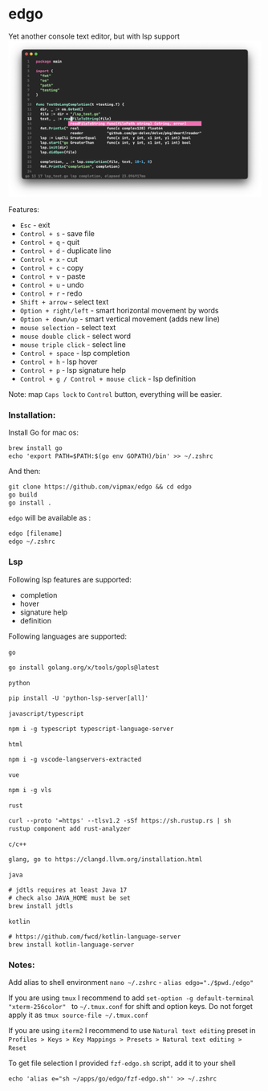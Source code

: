 # edgo
Yet another console text editor, but with lsp support
![editor](screen.png)

Features:
- `Esc` - exit
- `Control + s` - save file
- `Control + q` - quit
- `Control + d` - duplicate line
- `Control + x` - cut 
- `Control + c` - copy 
- `Control + v` - paste
- `Control + u` - undo
- `Control + r` - redo
- `Shift + arrow` - select text
- `Option + right/left` - smart horizontal movement by words
- `Option + down/up` - smart vertical movement (adds new line)
- `mouse selection`  - select text 
- `mouse double click`  - select word 
- `mouse triple click`  - select line
- `Control + space` - lsp completion
- `Control + h` - lsp hover
- `Control + p` - lsp signature help
- `Control + g / Control + mouse click` - lsp definition


Note: map `Caps lock` to `Control` button, everything will be easier.   


### Installation:

Install Go for mac os:
```
brew install go 
echo 'export PATH=$PATH:$(go env GOPATH)/bin' >> ~/.zshrc
```
And then:   
```shell
git clone https://github.com/vipmax/edgo && cd edgo
go build 
go install .
```

`edgo` will be available as :
```
edgo [filename]
edgo ~/.zshrc 
```
### Lsp

Following lsp features are supported:
- completion
- hover
- signature help
- definition



Following languages are supported:

`go`
```shell  
go install golang.org/x/tools/gopls@latest
```

`python`
```shell  
pip install -U 'python-lsp-server[all]'
```

`javascript/typescript`
```shell  
npm i -g typescript typescript-language-server
```

`html`
```shell  
npm i -g vscode-langservers-extracted
```

`vue`
```shell  
npm i -g vls
```

`rust`
```shell  
curl --proto '=https' --tlsv1.2 -sSf https://sh.rustup.rs | sh
rustup component add rust-analyzer
```

`c/c++`
```shell  
glang, go to https://clangd.llvm.org/installation.html
```

`java`
```shell  
# jdtls requires at least Java 17
# check also JAVA_HOME must be set 
brew install jdtls
```

`kotlin`
```shell  
# https://github.com/fwcd/kotlin-language-server
brew install kotlin-language-server
```


### Notes:  
Add alias to  shell environment `nano ~/.zshrc` - `alias edgo="./$pwd./edgo"`


If you are using `tmux` I recommend to add `set-option -g default-terminal "xterm-256color" ` to `~/.tmux.conf`  for shift and option keys. Do not forget apply it as `tmux source-file ~/.tmux.conf`  

If you are using `iterm2` I recommend to use `Natural text editing` preset in `Profiles > Keys > Key Mappings > Presets > Natural text editing > Reset ` 

To get file selection I provided `fzf-edgo.sh` script, add it to your shell  
``` shell
echo 'alias e="sh ~/apps/go/edgo/fzf-edgo.sh"' >> ~/.zshrc
```